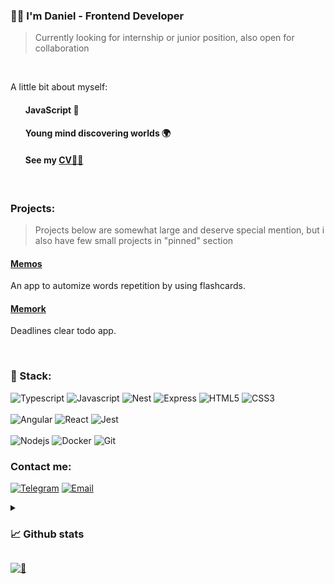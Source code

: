 ### 🙋‍♂️ I'm Daniel - Frontend Developer

> Currently looking for internship or junior position, also open for collaboration

<br>

A little bit about myself:

<ul>
  
#### JavaScript 💛

#### Young mind discovering worlds 🌍

#### See my [CV👨‍💻](https://skycader.github.io/resumee)

</ul>

<br>

### Projects:

> Projects below are somewhat large and deserve special mention, but i also have few small projects in "pinned" section

#### [Memos](https://github.com/skycader/memos)

An app to automize words repetition by using flashcards.

#### [Memork](https://github.com/skycader/memork)

Deadlines clear todo app.

<br>

### 🔮 Stack:

<picture>
  <img src="https://img.shields.io/static/v1?message=typescript&logo=typescript&style=for-the-badge&color=1f1e34&label=%20" alt="Typescript">
</picture>
<picture>
  <img src="https://img.shields.io/static/v1?message=javascript&logo=javascript&style=for-the-badge&color=1f1e34&label=%20" alt="Javascript">
</picture>
<picture>
  <img src="https://img.shields.io/static/v1?message=nest&logo=nestjs&style=for-the-badge&color=1f1e34&label=%20" alt="Nest">
</picture>
<picture>
  <img src="https://img.shields.io/static/v1?message=express&logo=express&style=for-the-badge&color=1f1e34&label=%20" alt="Express">
</picture>
<picture>
  <img src="https://img.shields.io/static/v1?message=HTML5&logo=html5&style=for-the-badge&color=1f1e34&label=%20" alt="HTML5">
</picture>
<picture>
  <img src="https://img.shields.io/static/v1?message=css3&logo=css3&style=for-the-badge&color=1f1e34&label=%20" alt="CSS3">
</picture>

</br>
</br>
<picture>
  <img src="https://img.shields.io/static/v1?message=angular&logo=angular&style=for-the-badge&color=1f1e34&label=%20" alt="Angular">
</picture>
<picture>
  <img src="https://img.shields.io/static/v1?message=react&logo=react&style=for-the-badge&color=1f1e34&label=%20" alt="React">
</picture>
<picture>
  <img src="https://img.shields.io/static/v1?message=jest&logo=jest&style=for-the-badge&color=1f1e34&label=%20" alt="Jest">
</picture>
</br>
</br>

<picture>
  <img src="https://img.shields.io/static/v1?message=node&logo=node.js&style=for-the-badge&color=1f1e34&label=%20" alt="Nodejs">
</picture>
 
<picture>
  <img src="https://img.shields.io/static/v1?message=docker&logo=docker&style=for-the-badge&color=1f1e34&label=%20" alt="Docker">
</picture>
 
<picture>
  <img src="https://img.shields.io/static/v1?message=git&logo=git&style=for-the-badge&color=1f1e34&label=%20" alt="Git">
</picture>


<br>

### Contact me:

[![Telegram](https://img.shields.io/static/v1?message=telegram&logo=telegram&style=for-the-badge&color=1f1e34&label=%20)](https://t.me/skycader)
[![Email](https://img.shields.io/static/v1?message=skycader.dev@gmail.com&logo=gmail&style=for-the-badge&color=1f1e34&label=%20)](mailto:skycader.dev@gmail.com)

<details>
<summary>
  
### 📈 Github stats
</summary>
<br>
<p align = "center">
  <img width="54%" src = "https://github-readme-stats.vercel.app/api?username=skycader&layout=compact&show_icons=true&theme=radical">
  <img width="45%" src = "https://github-readme-stats.vercel.app/api/top-langs/?username=skycader&hide=c&layout=compact&theme=radical">
</p>
<br>
</details>

[![👀](https://api.visitorbadge.io/api/visitors?path=skycader&label=👀&labelColor=%231f1e34&countColor=%231f1e34&style=flat-square&labelStyle=upper)](https://visitorbadge.io/status?path=skycader)
